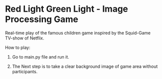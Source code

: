 # Red Light Green Light - Image Processing Game
Real-time play of the famous children game inspired by the Squid-Game TV-show of Netflix.

How to play:

1. Go to main.py file and run it.

2. The Next step is to take a clear background image of game area without participants.



